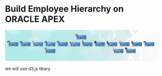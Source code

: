 # Build Employee Hierarchy on ORACLE APEX
	
![Employee Hierarchy on ORACLE APEX](/img/employee-hierarchy.PNG)

we will use d3.js libary 
